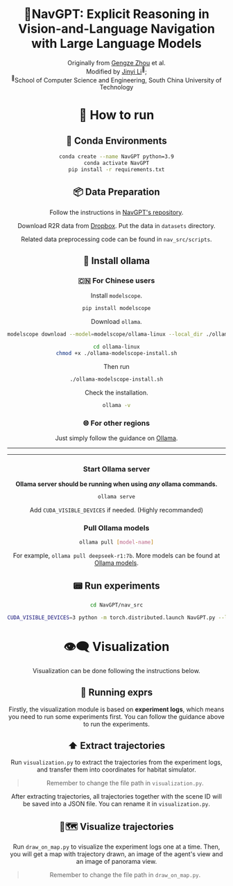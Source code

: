 <div align="center">

<h1>🎇NavGPT: Explicit Reasoning in Vision-and-Language Navigation with Large Language Models</h1>

<div>
    Originally from <a href='https://github.com/GengzeZhou' target='_blank'>Gengze Zhou</a> et al. </br>
    Modified by
    <a href='https://github.com/Leikrit' target='_blank'>Jinyi Li</a><sup>🌟</sup>;
</div>
<sup>🌟</sup>School of Computer Science and Engineering, South China University of Technology

# 🤖 How to run

## 🔧 Conda Environments

```bash
conda create --name NavGPT python=3.9
conda activate NavGPT
pip install -r requirements.txt
```

## 📦 Data Preparation

Follow the instructions in [NavGPT's repository](https://github.com/gengzezhou/navgpt#-data-preparation).

Download R2R data from [Dropbox](https://www.dropbox.com/sh/i8ng3iq5kpa68nu/AAB53bvCFY_ihYx1mkLlOB-ea?dl=1). Put the data in `datasets` directory.

Related data preprocessing code can be found in `nav_src/scripts`.

## 🦙 Install ollama

### 🇨🇳 For Chinese users

Install `modelscope`.
```bash
pip install modelscope
```

Download `ollama`.
```bash
modelscope download --model=modelscope/ollama-linux --local_dir ./ollama-linux --revision v0.5.7
```

```bash
cd ollama-linux
chmod +x ./ollama-modelscope-install.sh
```

Then run
```bash
./ollama-modelscope-install.sh
```

Check the installation.
```bash
ollama -v
```

### 🌐 For other regions

Just simply follow the guidance on [Ollama](https://ollama.com/download/linux).

---
---

### Start Ollama server

**Ollama server should be running when using *any* ollama commands.**
```bash
ollama serve
```
Add `CUDA_VISIBLE_DEVICES` if needed. (Highly recommanded)

### Pull Ollama models

```bash
ollama pull [model-name]
```

For example, `ollama pull deepseek-r1:7b`. More models can be found at [Ollama models](https://ollama.com/search).

## 📟 Run experiments

```bash
cd NavGPT/nav_src
```

```bash
CUDA_VISIBLE_DEVICES=3 python -m torch.distributed.launch NavGPT.py --llm_model_name ollama-deepseek --val_env_name R2R_val_unseen_instr --output_dir ../datasets/R2R/exprs/ollama-deepseek-test-1 --iters 10
```

# 👁️‍🗨️ Visualization

Visualization can be done following the instructions below.

## 📃 Running exprs

Firstly, the visualization module is based on **experiment logs**, which means you need to run some experiments first. You can follow the guidance above to run the experiments.

## ⬆️ Extract trajectories

Run `visualization.py` to extract the trajectories from the experiment logs, and transfer them into coordinates for habitat simulator.
> Remember to change the file path in `visualization.py`.

After extracting trajectories, all trajectories together with the scene ID will be saved into a JSON file. You can rename it in `visualization.py`.

## 📍🗺️ Visualize trajectories

Run `draw_on_map.py` to visualize the experiment logs one at a time. Then, you will get a map with trajectory drawn, an image of the agent's view and an image of panorama view.
> Remember to change the file path in `draw_on_map.py`.
